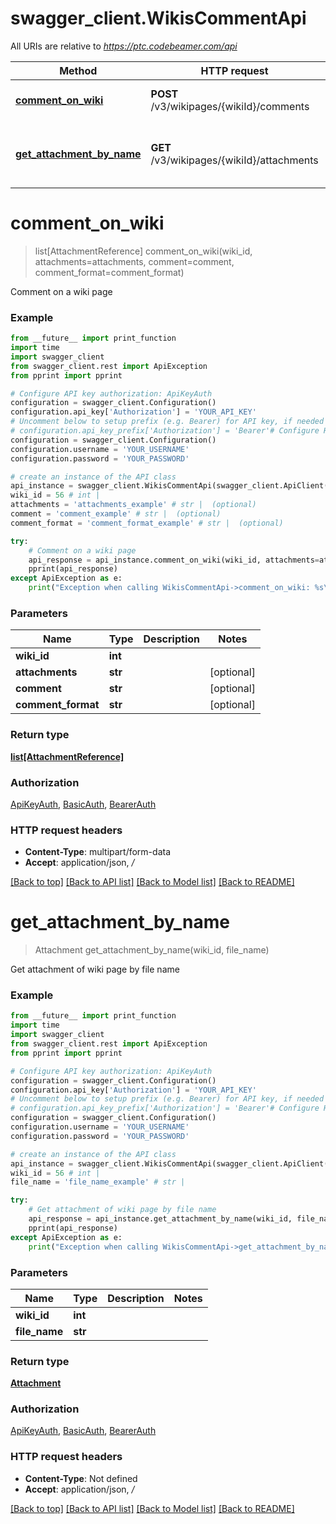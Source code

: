 # swagger_client.WikisCommentApi

All URIs are relative to *https://ptc.codebeamer.com/api*

Method | HTTP request | Description
------------- | ------------- | -------------
[**comment_on_wiki**](WikisCommentApi.md#comment_on_wiki) | **POST** /v3/wikipages/{wikiId}/comments | Comment on a wiki page
[**get_attachment_by_name**](WikisCommentApi.md#get_attachment_by_name) | **GET** /v3/wikipages/{wikiId}/attachments | Get attachment of wiki page by file name

# **comment_on_wiki**
> list[AttachmentReference] comment_on_wiki(wiki_id, attachments=attachments, comment=comment, comment_format=comment_format)

Comment on a wiki page

### Example
```python
from __future__ import print_function
import time
import swagger_client
from swagger_client.rest import ApiException
from pprint import pprint

# Configure API key authorization: ApiKeyAuth
configuration = swagger_client.Configuration()
configuration.api_key['Authorization'] = 'YOUR_API_KEY'
# Uncomment below to setup prefix (e.g. Bearer) for API key, if needed
# configuration.api_key_prefix['Authorization'] = 'Bearer'# Configure HTTP basic authorization: BasicAuth
configuration = swagger_client.Configuration()
configuration.username = 'YOUR_USERNAME'
configuration.password = 'YOUR_PASSWORD'

# create an instance of the API class
api_instance = swagger_client.WikisCommentApi(swagger_client.ApiClient(configuration))
wiki_id = 56 # int | 
attachments = 'attachments_example' # str |  (optional)
comment = 'comment_example' # str |  (optional)
comment_format = 'comment_format_example' # str |  (optional)

try:
    # Comment on a wiki page
    api_response = api_instance.comment_on_wiki(wiki_id, attachments=attachments, comment=comment, comment_format=comment_format)
    pprint(api_response)
except ApiException as e:
    print("Exception when calling WikisCommentApi->comment_on_wiki: %s\n" % e)
```

### Parameters

Name | Type | Description  | Notes
------------- | ------------- | ------------- | -------------
 **wiki_id** | **int**|  | 
 **attachments** | **str**|  | [optional] 
 **comment** | **str**|  | [optional] 
 **comment_format** | **str**|  | [optional] 

### Return type

[**list[AttachmentReference]**](AttachmentReference.md)

### Authorization

[ApiKeyAuth](../README.md#ApiKeyAuth), [BasicAuth](../README.md#BasicAuth), [BearerAuth](../README.md#BearerAuth)

### HTTP request headers

 - **Content-Type**: multipart/form-data
 - **Accept**: application/json, */*

[[Back to top]](#) [[Back to API list]](../README.md#documentation-for-api-endpoints) [[Back to Model list]](../README.md#documentation-for-models) [[Back to README]](../README.md)

# **get_attachment_by_name**
> Attachment get_attachment_by_name(wiki_id, file_name)

Get attachment of wiki page by file name

### Example
```python
from __future__ import print_function
import time
import swagger_client
from swagger_client.rest import ApiException
from pprint import pprint

# Configure API key authorization: ApiKeyAuth
configuration = swagger_client.Configuration()
configuration.api_key['Authorization'] = 'YOUR_API_KEY'
# Uncomment below to setup prefix (e.g. Bearer) for API key, if needed
# configuration.api_key_prefix['Authorization'] = 'Bearer'# Configure HTTP basic authorization: BasicAuth
configuration = swagger_client.Configuration()
configuration.username = 'YOUR_USERNAME'
configuration.password = 'YOUR_PASSWORD'

# create an instance of the API class
api_instance = swagger_client.WikisCommentApi(swagger_client.ApiClient(configuration))
wiki_id = 56 # int | 
file_name = 'file_name_example' # str | 

try:
    # Get attachment of wiki page by file name
    api_response = api_instance.get_attachment_by_name(wiki_id, file_name)
    pprint(api_response)
except ApiException as e:
    print("Exception when calling WikisCommentApi->get_attachment_by_name: %s\n" % e)
```

### Parameters

Name | Type | Description  | Notes
------------- | ------------- | ------------- | -------------
 **wiki_id** | **int**|  | 
 **file_name** | **str**|  | 

### Return type

[**Attachment**](Attachment.md)

### Authorization

[ApiKeyAuth](../README.md#ApiKeyAuth), [BasicAuth](../README.md#BasicAuth), [BearerAuth](../README.md#BearerAuth)

### HTTP request headers

 - **Content-Type**: Not defined
 - **Accept**: application/json, */*

[[Back to top]](#) [[Back to API list]](../README.md#documentation-for-api-endpoints) [[Back to Model list]](../README.md#documentation-for-models) [[Back to README]](../README.md)

